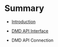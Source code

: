 # Summary

* [Introduction](README.md)

* [DMD API Interface](dmd-api-interface.md)

* DMD API Connection




